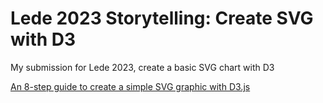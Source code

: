 # Lede 2023 Storytelling: Create SVG with D3

My submission for Lede 2023, create a basic SVG chart with D3 

[An 8-step guide to create a simple SVG graphic with D3.js](https://github.com/zhoyoyo/lede23-svg-with-d3)
